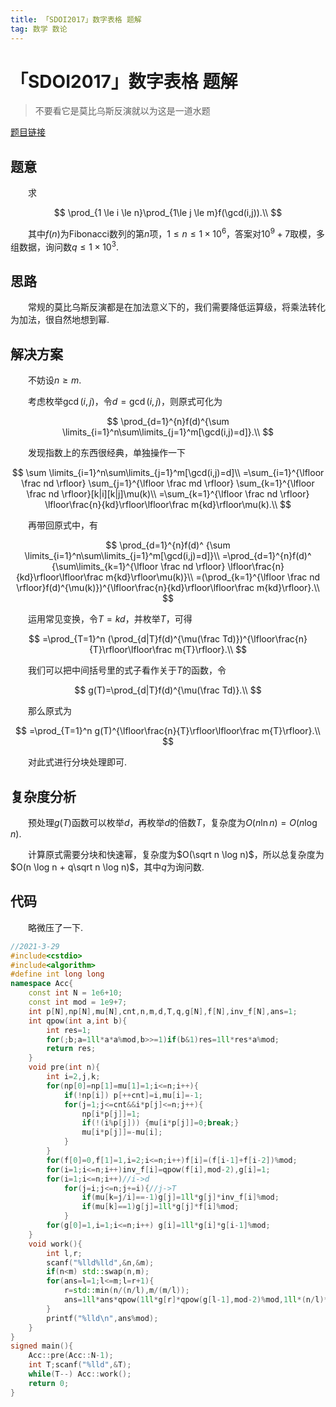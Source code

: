 ```yaml
---
title: 「SDOI2017」数字表格 题解
tag: 数学 数论
---
```

# 「SDOI2017」数字表格 题解

> 不要看它是莫比乌斯反演就以为这是一道水题

[题目链接](https://loj.ac/p/2000)

## 题意

　　求

$$
\prod_{1 \le i \le n}\prod_{1\le j \le m}f(\gcd(i,j)).\\
$$

　　其中$f(n)$为Fibonacci数列的第$n$项，$1\le n\le 1\times 10^6$，答案对$10^9+7$取模，多组数据，询问数$q\le 1\times 10^3$.

## 思路

　　常规的莫比乌斯反演都是在加法意义下的，我们需要降低运算级，将乘法转化为加法，很自然地想到幂.

## 解决方案

　　不妨设$n\ge m$.

　　考虑枚举$\gcd(i,j)$，令$d=\gcd(i,j)$，则原式可化为

$$
\prod_{d=1}^{n}f(d)^{\sum \limits_{i=1}^n\sum\limits_{j=1}^m[\gcd(i,j)=d]}.\\
$$

　　发现指数上的东西很经典，单独操作一下

$$
\sum \limits_{i=1}^n\sum\limits_{j=1}^m[\gcd(i,j)=d]\\
=\sum_{i=1}^{\lfloor \frac nd \rfloor}
\sum_{j=1}^{\lfloor \frac md \rfloor}
\sum_{k=1}^{\lfloor \frac nd \rfloor}[k|i][k|j]\mu(k)\\
=\sum_{k=1}^{\lfloor \frac nd \rfloor}
\lfloor\frac{n}{kd}\rfloor\lfloor\frac m{kd}\rfloor\mu(k).\\
$$

　　再带回原式中，有

$$
\prod_{d=1}^{n}f(d)^
{\sum \limits_{i=1}^n\sum\limits_{j=1}^m[\gcd(i,j)=d]}\\
=\prod_{d=1}^{n}f(d)^
{\sum\limits_{k=1}^{\lfloor \frac nd \rfloor}
\lfloor\frac{n}{kd}\rfloor\lfloor\frac m{kd}\rfloor\mu(k)}\\
=(\prod_{k=1}^{\lfloor \frac nd \rfloor}f(d)^{\mu(k)})^{\lfloor\frac{n}{kd}\rfloor\lfloor\frac m{kd}\rfloor}.\\
$$

　　运用常见变换，令$T=kd$，并枚举$T$，可得

$$
=\prod_{T=1}^n
(\prod_{d|T}f(d)^{\mu(\frac Td)})^{\lfloor\frac{n}{T}\rfloor\lfloor\frac m{T}\rfloor}.\\
$$

　　我们可以把中间括号里的式子看作关于$T$的函数，令

$$
g(T)=\prod_{d|T}f(d)^{\mu(\frac Td)}.\\
$$

　　那么原式为

$$
=\prod_{T=1}^n
g(T)^{\lfloor\frac{n}{T}\rfloor\lfloor\frac m{T}\rfloor}.\\
$$

　　对此式进行分块处理即可.

## 复杂度分析

　　预处理$g(T)$函数可以枚举$d$，再枚举$d$的倍数$T$，复杂度为$O(n\ln n)=O(n \log n)$.

　　计算原式需要分块和快速幂，复杂度为$O(\sqrt n \log n)$，所以总复杂度为$O(n \log n + q\sqrt n \log n)$，其中$q$为询问数.

## 代码

　　略微压了一下.

```cpp
//2021-3-29
#include<cstdio>
#include<algorithm> 
#define int long long
namespace Acc{
	const int N = 1e6+10;
	const int mod = 1e9+7;
	int p[N],np[N],mu[N],cnt,n,m,d,T,q,g[N],f[N],inv_f[N],ans=1;
	int qpow(int a,int b){
		int res=1;
		for(;b;a=1ll*a*a%mod,b>>=1)if(b&1)res=1ll*res*a%mod;
		return res;
	}
	void pre(int n){
		int i=2,j,k;
		for(np[0]=np[1]=mu[1]=1;i<=n;i++){
			if(!np[i]) p[++cnt]=i,mu[i]=-1;
			for(j=1;j<=cnt&&i*p[j]<=n;j++){
				np[i*p[j]]=1;
				if(!(i%p[j])) {mu[i*p[j]]=0;break;}
				mu[i*p[j]]=-mu[i];
			}
		}
		for(f[0]=0,f[1]=1,i=2;i<=n;i++)f[i]=(f[i-1]+f[i-2])%mod;
		for(i=1;i<=n;i++)inv_f[i]=qpow(f[i],mod-2),g[i]=1;
		for(i=1;i<=n;i++)//i->d
			for(j=i;j<=n;j+=i){//j->T
				if(mu[k=j/i]==-1)g[j]=1ll*g[j]*inv_f[i]%mod;
				if(mu[k]==1)g[j]=1ll*g[j]*f[i]%mod;
			}
		for(g[0]=1,i=1;i<=n;i++) g[i]=1ll*g[i]*g[i-1]%mod;
	}
	void work(){
		int l,r;
		scanf("%lld%lld",&n,&m);
		if(n<m) std::swap(n,m);
		for(ans=l=1;l<=m;l=r+1){
			r=std::min(n/(n/l),m/(m/l));
			ans=1ll*ans*qpow(1ll*g[r]*qpow(g[l-1],mod-2)%mod,1ll*(n/l)*(m/l)%(mod-1))%mod;
		}
		printf("%lld\n",ans%mod);
	}
}
signed main(){
	Acc::pre(Acc::N-1);
	int T;scanf("%lld",&T);
	while(T--) Acc::work();
	return 0;
}
```